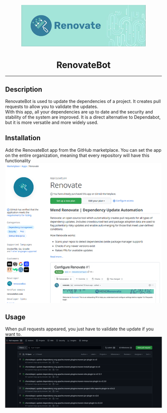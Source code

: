 <p align="center">
    <img width="400" alt="renovate.jpeg" src="docs/renovatebot/renovate.jpeg"/>
</p>

<h1 align="center">RenovateBot</h1>

---

## Description

RenovateBot is used to update the dependencies of a project. It creates pull requests to allow you to validate the updates.  
With this app, all your dependencies are up to date and the security and stability of the system are improved. It is a direct alternative to Dependabot, but it is more versatile and more widely used.

## Installation

Add the RenovateBot app from the GitHub marketplace. You can set the app on the entire organization, meaning that every repository will have this functionality
![Marketplace](./docs/renovatebot/marketplace.png)

## Usage

When pull requests appeared, you just have to validate the update if you want to.
![Pull Requests](./docs/renovatebot/pullrequests.png)